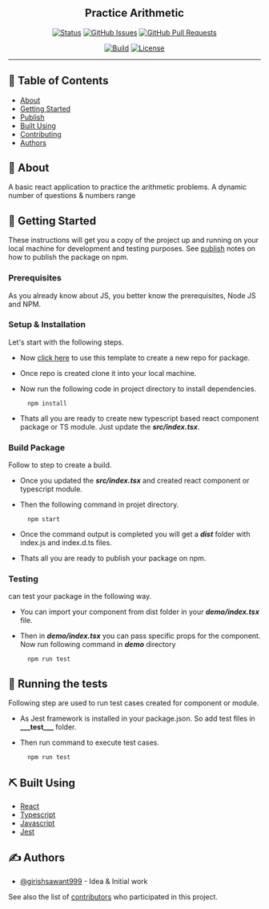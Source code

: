 <h2 align="center">Practice Arithmetic</h2>

<div align="center">

[![Status](https://img.shields.io/badge/status-active-success.svg)](#)
[![GitHub Issues](https://img.shields.io/github/issues/girishsawant999/react-practice-arithmetic-quiz.svg)](https://github.com/girishsawant999/react-practice-arithmetic-quiz/issues)
[![GitHub Pull Requests](https://img.shields.io/github/issues-pr/girishsawant999/react-practice-arithmetic-quiz.svg)](https://github.com/girishsawant999/react-practice-arithmetic-quiz/pulls)

[![Build ](https://img.shields.io/github/workflow/status/girishsawant999/react-practice-arithmetic-quiz/CI/main)](https://github.com/girishsawant999/react-practice-arithmetic-quiz/actions)
[![License](https://img.shields.io/badge/license-MIT-blue.svg)](/LICENSE)

</div>

---

## 📝 Table of Contents

- [About](#about)
- [Getting Started](#getting_started)
- [Publish](#publish)
- [Built Using](#built_using)
- [Contributing](./.github/CONTRIBUTING.md)
- [Authors](#authors)

## 🧐 About <a name = "about"></a>

A basic react application to practice the arithmetic problems. A dynamic number of questions & numbers range

## 🏁 Getting Started <a name = "getting_started"></a>

These instructions will get you a copy of the project up and running on your local machine for development and testing purposes. See [publish](#publish) notes on how to publish the package on npm.

### Prerequisites

As you already know about JS, you better know the prerequisites, Node JS and NPM.

### Setup & Installation

Let's start with the following steps.

- Now <a href="https://github.com/girishsawant999/react-practice-arithmetic-quiz/generate">click here</a> to use this template to create a new repo for package.

- Once repo is created clone it into your local machine.

- Now run the following code in project directory to install dependencies.

  ```
    npm install
  ```

- Thats all you are ready to create new typescript based react component package or TS module. Just update the **_*src/index.tsx*_**.

### Build Package

Follow to step to create a build.

- Once you updated the **_src/index.tsx_** and created react component or typescript module.

- Then the following command in projet directory.

  ```
    npm start
  ```

- Once the command output is completed you will get a **_dist_** folder with index.js and index.d.ts files.

- Thats all you are ready to publish your package on npm.

### Testing

can test your package in the following way.

- You can import your component from dist folder in your **_*demo/index.tsx*_** file.

- Then in **_*demo/index.tsx*_** you can pass specific props for the component. Now run following command in **_demo_** directory

  ```
    npm run test
  ```

## 🔧 Running the tests <a name = "tests"></a>

Following step are used to run test cases created for component or module.

- As Jest framework is installed in your package.json. So add test files in **\_\_\_test\_\_\_** folder.

- Then run command to execute test cases.
  ```
    npm run test
  ```

## ⛏️ Built Using <a name = "built_using"></a>

- [React](https://reactjs.org)
- [Typescript](https://www.typescriptlang.org)
- [Javascript](https://developer.mozilla.org/en-US/)
- [Jest](https://jestjs.io)

## ✍️ Authors <a name = "authors"></a>

- [@girishsawant999](https://girishsawant999.github.io) - Idea & Initial work

See also the list of [contributors](https://github.com/girishsawant999/react-practice-arithmetic-quiz/contributors) who participated in this project.
